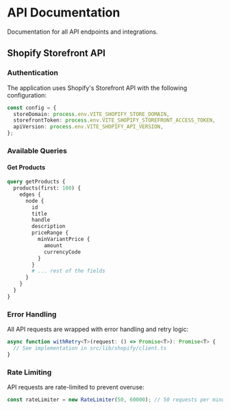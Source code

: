 # API Documentation

Documentation for all API endpoints and integrations.

## Shopify Storefront API

### Authentication

The application uses Shopify's Storefront API with the following configuration:

```ts
const config = {
  storeDomain: process.env.VITE_SHOPIFY_STORE_DOMAIN,
  storefrontToken: process.env.VITE_SHOPIFY_STOREFRONT_ACCESS_TOKEN,
  apiVersion: process.env.VITE_SHOPIFY_API_VERSION,
};
```

### Available Queries

#### Get Products

```graphql
query getProducts {
  products(first: 100) {
    edges {
      node {
        id
        title
        handle
        description
        priceRange {
          minVariantPrice {
            amount
            currencyCode
          }
        }
        # ... rest of the fields
      }
    }
  }
}
```

### Error Handling

All API requests are wrapped with error handling and retry logic:

```ts
async function withRetry<T>(request: () => Promise<T>): Promise<T> {
  // See implementation in src/lib/shopify/client.ts
}
```

### Rate Limiting

API requests are rate-limited to prevent overuse:

```ts
const rateLimiter = new RateLimiter(50, 60000); // 50 requests per minute
```